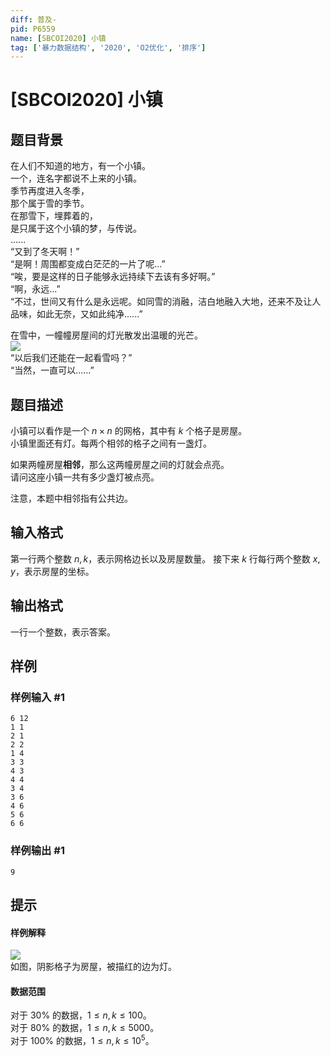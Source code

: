 ```yaml
---
diff: 普及-
pid: P6559
name: [SBCOI2020] 小镇
tag: ['暴力数据结构', '2020', 'O2优化', '排序']
---
```

# [SBCOI2020] 小镇
## 题目背景

在人们不知道的地方，有一个小镇。  
一个，连名字都说不上来的小镇。  
季节再度进入冬季，  
那个属于雪的季节。  
在那雪下，埋葬着的，  
是只属于这个小镇的梦，与传说。  
......   
“又到了冬天啊！”  
“是啊！周围都变成白茫茫的一片了呢...”  
“唉，要是这样的日子能够永远持续下去该有多好啊。”  
“啊，永远...”  
“不过，世间又有什么是永远呢。如同雪的消融，洁白地融入大地，还来不及让人品味，如此无奈，又如此纯净......”   

在雪中，一幢幢房屋间的灯光散发出温暖的光芒。  
![](https://cdn.luogu.com.cn/upload/image_hosting/j728ebas.png)  
“以后我们还能在一起看雪吗？”  
“当然，一直可以......”
## 题目描述

小镇可以看作是一个 $n \times n$ 的网格，其中有 $k$ 个格子是房屋。    
小镇里面还有灯。每两个相邻的格子之间有一盏灯。

如果两幢房屋**相邻**，那么这两幢房屋之间的灯就会点亮。  
请问这座小镇一共有多少盏灯被点亮。

注意，本题中相邻指有公共边。
## 输入格式

第一行两个整数 $n,k$，表示网格边长以及房屋数量。
接下来 $k$ 行每行两个整数 $x,y$，表示房屋的坐标。
## 输出格式

一行一个整数，表示答案。
## 样例

### 样例输入 #1
```
6 12
1 1
2 1
2 2
1 4
3 3
4 3
4 4
3 4
3 6
4 6
5 6
6 6
```
### 样例输出 #1
```
9
```
## 提示

#### 样例解释

![](https://cdn.luogu.com.cn/upload/image_hosting/tbjkl3ul.png)  
如图，阴影格子为房屋，被描红的边为灯。

#### 数据范围

对于 $30\%$ 的数据，$1 \leq n,k \leq 100$。  
对于 $80\%$ 的数据，$1 \leq n,k \leq 5000$。  
对于 $100\%$ 的数据，$1 \le n,k \le 10^5$。  
